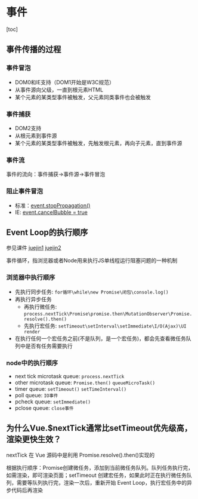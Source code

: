 # 事件

[toc]

## 事件传播的过程

### 事件冒泡

- DOM0和IE支持（DOM1开始是W3C规范）
- 从事件源向父级，一直到根元素HTML
- 某个元素的某类型事件被触发，父元素同类事件也会被触发

### 事件捕获

- DOM2支持
- 从根元素到事件源
- 某个元素的某类型事件被触发，先触发根元素，再向子元素，直到事件源

### 事件流

事件的流向：事件捕获->事件源->事件冒泡

### 阻止事件冒泡

- 标准：[event.stopPropagation()](https://developer.mozilla.org/zh-CN/docs/Web/API/Event/stopPropagation)
- IE: [event.cancelBubble = true](https://developer.mozilla.org/zh-CN/docs/Web/API/Event/cancelBubble)

## Event Loop的执行顺序

参见课件 [juejin1](https://juejin.cn/post/6844904149700575239) [juejin2](https://juejin.cn/post/7001881781125251086)

事件循环，指浏览器或者Node用来执行JS单线程运行阻塞问题的一种机制

### 浏览器中执行顺序

- 先执行同步任务: `for循环\while\new Promise\闭包\console.log()`
- 再执行异步任务
  - 再执行微任务: `process.nextTick\Promise\promise.then\MutationObserver\Promise.resolve().then()`
  - 先执行宏任务: `setTimeout\setInterval\setImmediate\I/O(Ajax)\UI render`
- 在执行任何一个宏任务之前(不是队列，是一个宏任务)，都会先查看微任务队列中是否有任务需要执行

### node中的执行顺序

- next tick microtask queue: `process.nextTick`
- other microtask queue: `Promise.then()` `queueMicroTask()`
- timer queue: `setTimeout()` `setTimeInterval()`
- poll queue: `IO事件`
- pcheck queue: `setImmediate()`
- pclose queue: `close事件`

## 为什么Vue.$nextTick通常比setTimeout优先级高，渲染更快生效？

nextTick 在 Vue 源码中是利用 Promise.resolve().then()实现的

根据执行顺序：Promise创建微任务，添加到当前微任务队列。队列任务执行完，如需渲染，即可渲染页面；setTimeout 创建宏任务，如果此时正在执行微任务队列，需要等队列执行完，渲染一次后，重新开始 Event Loop，执行宏任务中的异步代码后再渲染
